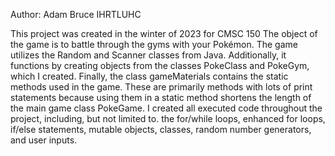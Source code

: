 Author: Adam Bruce
IHRTLUHC

This project was created in the winter of 2023 for CMSC 150
The object of the game is to battle through the gyms with your Pokémon.
The game utilizes the Random and Scanner classes from Java.
Additionally, it functions by creating objects from the classes PokeClass and PokeGym, which I created.
Finally, the class gameMaterials contains the static methods used in the game. These are primarily methods with lots of print statements because using them in a static method shortens the length of the main game class PokeGame. 
I created all executed code throughout the project, including, but not limited to. the for/while loops, enhanced for loops, if/else statements, mutable objects, classes, random number generators, and user inputs. 
